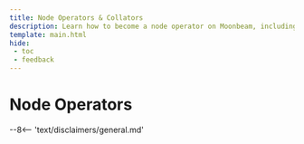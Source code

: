 ```yaml
---
title: Node Operators & Collators
description: Learn how to become a node operator on Moonbeam, including running a Moonbeam full node or collator node, indexer nodes, and oracle nodes.
template: main.html
hide: 
 - toc
 - feedback
---
```


<h1 class='subsection-title'>Node Operators</h1>
<div class='subsection-wrapper'></div>
<div class='disclaimer'>
--8<-- 'text/disclaimers/general.md'
</div>